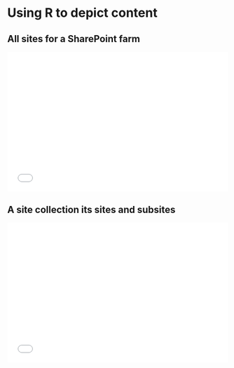 <style>
.video-container {
    position: relative;
    padding-bottom: 56.25%;
    padding-top: 35px;
    height: 0;
    overflow: hidden;
}

.video-container iframe {
    position: absolute;
    top:0;
    left: 0;
    width: 100%;
    height: 100%;
}
</style>
# Using R to depict content
## All sites for a SharePoint farm

<div class="video-container">
    <iframe src="docs/siteStructureAll.html" frameborder="0">
    </iframe>
</div>

## A site collection its sites and subsites

<div class="video-container">
    <iframe src="docs/siteStructureCEM.html" frameborder="0">
    </iframe>
</div>













